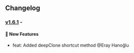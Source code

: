 ## Changelog

### [v1.6.1](https://github.com/panates/jsopen-objects/compare/v1.6.0...v1.6.1) - 

#### 🚀 New Features

- feat: Added deepClone shortcut method @Eray Hanoğlu 
